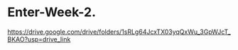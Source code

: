 # Enter-Week-2.

https://drive.google.com/drive/folders/1sRLg64JcxTX03yqQxWu_3GpWJcT_BKAO?usp=drive_link
